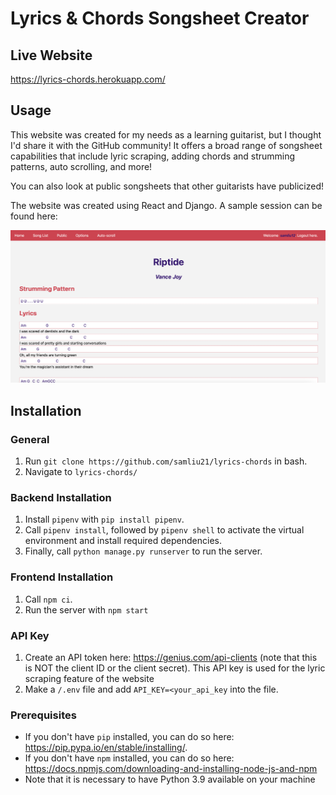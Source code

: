 # Lyrics & Chords Songsheet Creator

## Live Website
https://lyrics-chords.herokuapp.com/

## Usage
This website was created for my needs as a learning guitarist, but I thought I'd share it with the GitHub community! It offers a broad range of songsheet capabilities that include lyric scraping, adding chords and strumming patterns, auto scrolling, and more!

You can also look at public songsheets that other guitarists have publicized! 

The website was created using React and Django. A sample session can be found here:

<img src="https://github.com/samliu21/lyrics-chords/blob/master/sample-screen.png" alt="Sample Screen" />

## Installation

### General
1. Run `git clone https://github.com/samliu21/lyrics-chords` in bash. 
2. Navigate to `lyrics-chords/`

### Backend Installation
1. Install `pipenv` with `pip install pipenv`.
2. Call `pipenv install`, followed by `pipenv shell` to activate the virtual environment and install required dependencies.
3. Finally, call `python manage.py runserver` to run the server.

### Frontend Installation
1. Call `npm ci`.
2. Run the server with `npm start`

### API Key
1. Create an API token here: https://genius.com/api-clients (note that this is NOT the client ID or the client secret). This API key is used for the lyric scraping feature of the website
3. Make a `/.env` file and add `API_KEY=<your_api_key` into the file.

### Prerequisites
- If you don't have `pip` installed, you can do so here: https://pip.pypa.io/en/stable/installing/.
- If you don't have `npm` installed, you can do so here: https://docs.npmjs.com/downloading-and-installing-node-js-and-npm 
- Note that it is necessary to have Python 3.9 available on your machine
